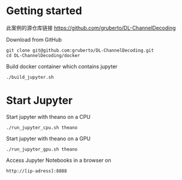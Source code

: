# Getting started
此案例的源仓库链接 https://github.com/gruberto/DL-ChannelDecoding

Download from GitHub

    git clone git@github.com:gruberto/DL-ChannelDecoding.git
    cd DL-ChannelDecoding/docker
    
Build docker container which contains jupyter

    ./build_jupyter.sh

# Start Jupyter
Start jupyter with theano on a CPU

    ./run_jupyter_cpu.sh theano

Start jupyter with theano on a GPU

    ./run_jupyter_gpu.sh theano
    
Access Jupyter Notebooks in a browser on

    http://[ip-adress]:8888
